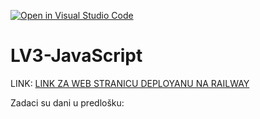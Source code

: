 [![Open in Visual Studio Code](https://classroom.github.com/assets/open-in-vscode-2e0aaae1b6195c2367325f4f02e2d04e9abb55f0b24a779b69b11b9e10269abc.svg)](https://classroom.github.com/online_ide?assignment_repo_id=19318578&assignment_repo_type=AssignmentRepo)
# LV3-JavaScript

LINK: [LINK ZA WEB STRANICU DEPLOYANU NA RAILWAY](https://lv3webzarailway-production.up.railway.app/)

Zadaci su dani u predlošku:

